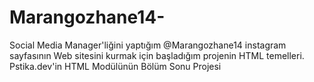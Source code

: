 # Marangozhane14-
Social Media Manager'liğini yaptığım @Marangozhane14 instagram sayfasının Web sitesini kurmak için başladığım projenin HTML temelleri.
Pstika.dev'in HTML Modülünün Bölüm Sonu Projesi

